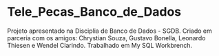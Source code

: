 # Tele_Pecas_Banco_de_Dados
 Projeto apresentado na Disciplia de Banco de Dados - SGDB.
 Criado em parceria com os amigos: Chrystian Souza, Gustavo Bonella, Leonardo Thiesen e Wendel Clarindo.
 Trabalhado em My SQL Workbrench.
